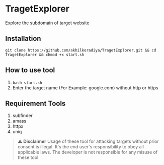 # TragetExplorer

Explore the subdomain of target website

## Installation

```
git clone https://github.com/akhilkoradiya/TragetExplorer.git && cd TragetExplorer && chmod +x start.sh 
```
## How to use tool

1. ```bash start.sh```
1. Enter the target name (For Example: google.com) without http or https

## Requirement Tools 

1. subfinder
1. amass
1. httpx
1. uniq

> **⚠️ Disclaimer** 
 Usage of these tool for attacking targets without prior consent is illegal. It's the end user's responsibility to obey all applicable laws. The developer is not responsible for any misuse of these tool.
